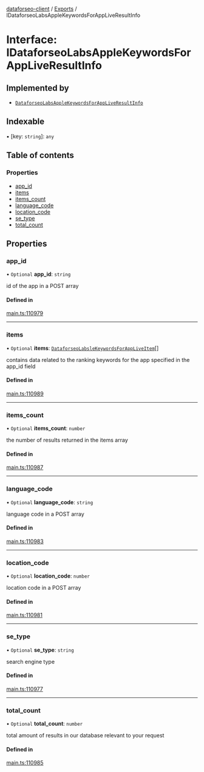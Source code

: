 [dataforseo-client](../README.md) / [Exports](../modules.md) / IDataforseoLabsAppleKeywordsForAppLiveResultInfo

# Interface: IDataforseoLabsAppleKeywordsForAppLiveResultInfo

## Implemented by

- [`DataforseoLabsAppleKeywordsForAppLiveResultInfo`](../classes/DataforseoLabsAppleKeywordsForAppLiveResultInfo.md)

## Indexable

▪ [key: `string`]: `any`

## Table of contents

### Properties

- [app\_id](IDataforseoLabsAppleKeywordsForAppLiveResultInfo.md#app_id)
- [items](IDataforseoLabsAppleKeywordsForAppLiveResultInfo.md#items)
- [items\_count](IDataforseoLabsAppleKeywordsForAppLiveResultInfo.md#items_count)
- [language\_code](IDataforseoLabsAppleKeywordsForAppLiveResultInfo.md#language_code)
- [location\_code](IDataforseoLabsAppleKeywordsForAppLiveResultInfo.md#location_code)
- [se\_type](IDataforseoLabsAppleKeywordsForAppLiveResultInfo.md#se_type)
- [total\_count](IDataforseoLabsAppleKeywordsForAppLiveResultInfo.md#total_count)

## Properties

### app\_id

• `Optional` **app\_id**: `string`

id of the app in a POST array

#### Defined in

[main.ts:110979](https://github.com/dataforseo/TypeScriptClient/blob/7ca1aa4/main.ts#L110979)

___

### items

• `Optional` **items**: [`DataforseoLabsleKeywordsForAppLiveItem`](../classes/DataforseoLabsleKeywordsForAppLiveItem.md)[]

contains data related to the ranking keywords for the app specified in the app_id field

#### Defined in

[main.ts:110989](https://github.com/dataforseo/TypeScriptClient/blob/7ca1aa4/main.ts#L110989)

___

### items\_count

• `Optional` **items\_count**: `number`

the number of results returned in the items array

#### Defined in

[main.ts:110987](https://github.com/dataforseo/TypeScriptClient/blob/7ca1aa4/main.ts#L110987)

___

### language\_code

• `Optional` **language\_code**: `string`

language code in a POST array

#### Defined in

[main.ts:110983](https://github.com/dataforseo/TypeScriptClient/blob/7ca1aa4/main.ts#L110983)

___

### location\_code

• `Optional` **location\_code**: `number`

location code in a POST array

#### Defined in

[main.ts:110981](https://github.com/dataforseo/TypeScriptClient/blob/7ca1aa4/main.ts#L110981)

___

### se\_type

• `Optional` **se\_type**: `string`

search engine type

#### Defined in

[main.ts:110977](https://github.com/dataforseo/TypeScriptClient/blob/7ca1aa4/main.ts#L110977)

___

### total\_count

• `Optional` **total\_count**: `number`

total amount of results in our database relevant to your request

#### Defined in

[main.ts:110985](https://github.com/dataforseo/TypeScriptClient/blob/7ca1aa4/main.ts#L110985)
